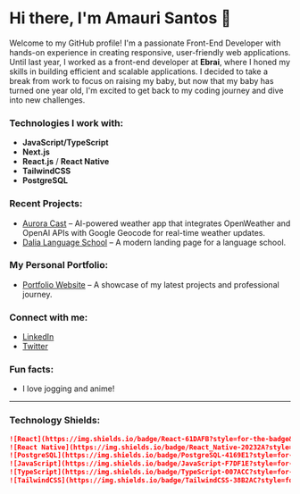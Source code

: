 # Hi there, I'm Amauri Santos 👋

Welcome to my GitHub profile! I'm a passionate Front-End Developer with hands-on experience in creating responsive, user-friendly web applications. Until last year, I worked as a front-end developer at **Ebrai**, where I honed my skills in building efficient and scalable applications. I decided to take a break from work to focus on raising my baby, but now that my baby has turned one year old, I'm excited to get back to my coding journey and dive into new challenges.

### Technologies I work with:
- **JavaScript/TypeScript**
- **Next.js**
- **React.js** / **React Native**
- **TailwindCSS**
- **PostgreSQL**

### Recent Projects:
- [Aurora Cast](https://example.com) – AI-powered weather app that integrates OpenWeather and OpenAI APIs with Google Geocode for real-time weather updates.
- [Dalia Language School](https://dalia-school.vercel.app/) – A modern landing page for a language school.

### My Personal Portfolio:
- [Portfolio Website](https://amauri-santos.com) – A showcase of my latest projects and professional journey.

### Connect with me:
- [LinkedIn](https://linkedin.com/in/yourprofile)
- [Twitter](https://twitter.com/yourprofile)

### Fun facts:
- I love jogging and anime!

---

### Technology Shields:

```md
![React](https://img.shields.io/badge/React-61DAFB?style=for-the-badge&logo=react&logoColor=white)
![React Native](https://img.shields.io/badge/React_Native-20232A?style=for-the-badge&logo=react&logoColor=61DAFB)
![PostgreSQL](https://img.shields.io/badge/PostgreSQL-4169E1?style=for-the-badge&logo=postgresql&logoColor=white)
![JavaScript](https://img.shields.io/badge/JavaScript-F7DF1E?style=for-the-badge&logo=javascript&logoColor=black)
![TypeScript](https://img.shields.io/badge/TypeScript-007ACC?style=for-the-badge&logo=typescript&logoColor=white)
![TailwindCSS](https://img.shields.io/badge/TailwindCSS-38B2AC?style=for-the-badge&logo=tailwind-css&logoColor=white)
